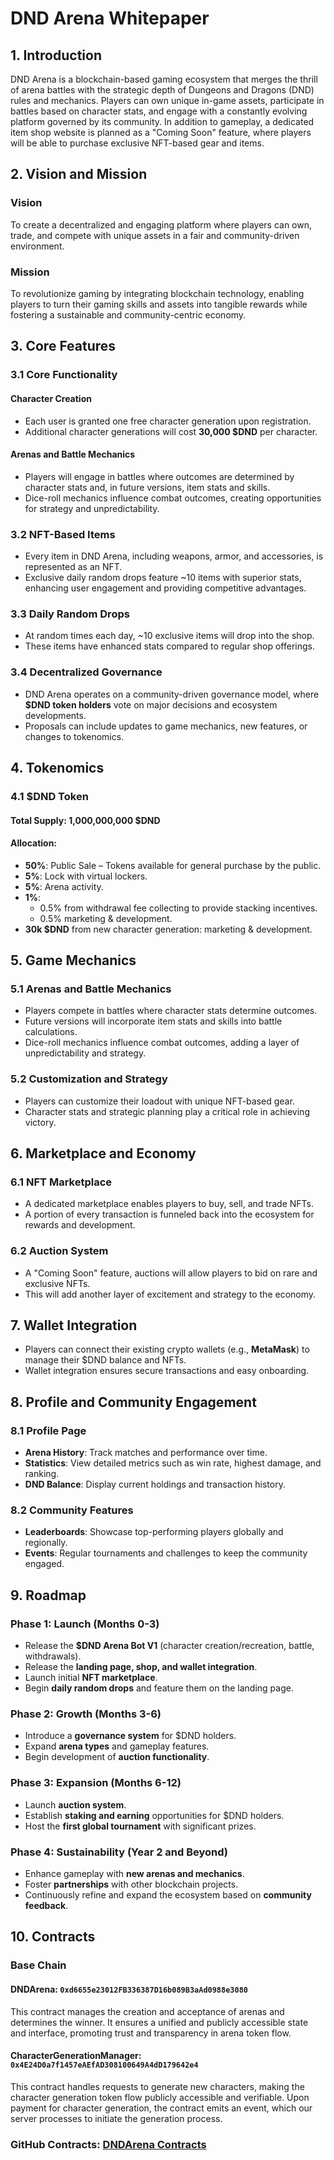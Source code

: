 # DND Arena Whitepaper

## 1. Introduction
DND Arena is a blockchain-based gaming ecosystem that merges the thrill of arena battles with the strategic depth of Dungeons and Dragons (DND) rules and mechanics. Players can own unique in-game assets, participate in battles based on character stats, and engage with a constantly evolving platform governed by its community. In addition to gameplay, a dedicated item shop website is planned as a "Coming Soon" feature, where players will be able to purchase exclusive NFT-based gear and items.

## 2. Vision and Mission
### Vision
To create a decentralized and engaging platform where players can own, trade, and compete with unique assets in a fair and community-driven environment.

### Mission
To revolutionize gaming by integrating blockchain technology, enabling players to turn their gaming skills and assets into tangible rewards while fostering a sustainable and community-centric economy.

## 3. Core Features
### 3.1 Core Functionality
#### Character Creation
- Each user is granted one free character generation upon registration.
- Additional character generations will cost **30,000 $DND** per character.

#### Arenas and Battle Mechanics
- Players will engage in battles where outcomes are determined by character stats and, in future versions, item stats and skills.
- Dice-roll mechanics influence combat outcomes, creating opportunities for strategy and unpredictability.

### 3.2 NFT-Based Items
- Every item in DND Arena, including weapons, armor, and accessories, is represented as an NFT.
- Exclusive daily random drops feature ~10 items with superior stats, enhancing user engagement and providing competitive advantages.

### 3.3 Daily Random Drops
- At random times each day, ~10 exclusive items will drop into the shop.
- These items have enhanced stats compared to regular shop offerings.

### 3.4 Decentralized Governance
- DND Arena operates on a community-driven governance model, where **$DND token holders** vote on major decisions and ecosystem developments.
- Proposals can include updates to game mechanics, new features, or changes to tokenomics.

## 4. Tokenomics
### 4.1 $DND Token
#### Total Supply: **1,000,000,000 $DND**
#### Allocation:
- **50%**: Public Sale – Tokens available for general purchase by the public.
- **5%**: Lock with virtual lockers.
- **5%**: Arena activity.
- **1%**: 
  - 0.5% from withdrawal fee collecting to provide stacking incentives.
  - 0.5% marketing & development.
- **30k $DND** from new character generation: marketing & development.

## 5. Game Mechanics
### 5.1 Arenas and Battle Mechanics
- Players compete in battles where character stats determine outcomes.
- Future versions will incorporate item stats and skills into battle calculations.
- Dice-roll mechanics influence combat outcomes, adding a layer of unpredictability and strategy.

### 5.2 Customization and Strategy
- Players can customize their loadout with unique NFT-based gear.
- Character stats and strategic planning play a critical role in achieving victory.

## 6. Marketplace and Economy
### 6.1 NFT Marketplace
- A dedicated marketplace enables players to buy, sell, and trade NFTs.
- A portion of every transaction is funneled back into the ecosystem for rewards and development.

### 6.2 Auction System
- A "Coming Soon" feature, auctions will allow players to bid on rare and exclusive NFTs.
- This will add another layer of excitement and strategy to the economy.

## 7. Wallet Integration
- Players can connect their existing crypto wallets (e.g., **MetaMask**) to manage their $DND balance and NFTs.
- Wallet integration ensures secure transactions and easy onboarding.

## 8. Profile and Community Engagement
### 8.1 Profile Page
- **Arena History**: Track matches and performance over time.
- **Statistics**: View detailed metrics such as win rate, highest damage, and ranking.
- **DND Balance**: Display current holdings and transaction history.

### 8.2 Community Features
- **Leaderboards**: Showcase top-performing players globally and regionally.
- **Events**: Regular tournaments and challenges to keep the community engaged.

## 9. Roadmap
### Phase 1: Launch (Months 0-3)
- Release the **$DND Arena Bot V1** (character creation/recreation, battle, withdrawals).
- Release the **landing page, shop, and wallet integration**.
- Launch initial **NFT marketplace**.
- Begin **daily random drops** and feature them on the landing page.

### Phase 2: Growth (Months 3-6)
- Introduce a **governance system** for $DND holders.
- Expand **arena types** and gameplay features.
- Begin development of **auction functionality**.

### Phase 3: Expansion (Months 6-12)
- Launch **auction system**.
- Establish **staking and earning** opportunities for $DND holders.
- Host the **first global tournament** with significant prizes.

### Phase 4: Sustainability (Year 2 and Beyond)
- Enhance gameplay with **new arenas and mechanics**.
- Foster **partnerships** with other blockchain projects.
- Continuously refine and expand the ecosystem based on **community feedback**.

## 10. Contracts
### Base Chain
#### **DNDArena**: `0xd6655e23012FB336387D16b089B3aAd0988e3080`
This contract manages the creation and acceptance of arenas and determines the winner. It ensures a unified and publicly accessible state and interface, promoting trust and transparency in arena token flow.

#### **CharacterGenerationManager**: `0x4E24D0a7f1457eAEfAD308100649A4dD179642e4`
This contract handles requests to generate new characters, making the character generation token flow publicly accessible and verifiable. Upon payment for character generation, the contract emits an event, which our server processes to initiate the generation process.

### GitHub Contracts: [DNDArena Contracts](https://github.com/dnd-arena/contracts)
